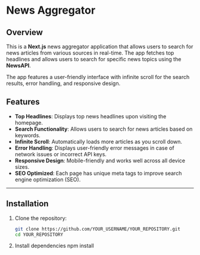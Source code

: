 # News Aggregator

## Overview

This is a **Next.js** news aggregator application that allows users to search for news articles from various sources in real-time. The app fetches top headlines and allows users to search for specific news topics using the **NewsAPI**. 

The app features a user-friendly interface with infinite scroll for the search results, error handling, and responsive design.


## Features

- **Top Headlines**: Displays top news headlines upon visiting the homepage.
- **Search Functionality**: Allows users to search for news articles based on keywords.
- **Infinite Scroll**: Automatically loads more articles as you scroll down.
- **Error Handling**: Displays user-friendly error messages in case of network issues or incorrect API keys.
- **Responsive Design**: Mobile-friendly and works well across all device sizes.
- **SEO Optimized**: Each page has unique meta tags to improve search engine optimization (SEO).

---

## Installation

1. Clone the repository:

   ```bash
   git clone https://github.com/YOUR_USERNAME/YOUR_REPOSITORY.git
   cd YOUR_REPOSITORY
2. Install dependencies
npm install
